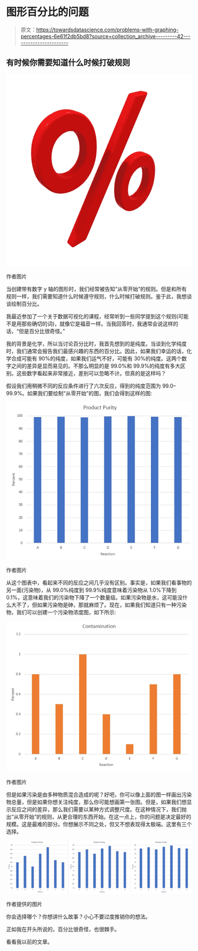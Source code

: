 # 图形百分比的问题

> 原文：<https://towardsdatascience.com/problems-with-graphing-percentages-6e61f2db5bd8?source=collection_archive---------42----------------------->

## 有时候你需要知道什么时候打破规则

![](img/b9c95c07574ada10f4e350a554bb27d3.png)

作者图片

当创建带有数字 y 轴的图形时，我们经常被告知“从零开始”的规则。但是和所有规则一样，我们需要知道什么时候遵守规则，什么时候打破规则。鉴于此，我想谈谈绘制百分比。

我最近参加了一个关于数据可视化的课程，经常听到一些同学提到这个规则(可能不是用那些确切的词)，就像它是福音一样。当我回答时，我通常会说这样的话，“但是百分比很奇怪。”

我的背景是化学，所以当讨论百分比时，我首先想到的是纯度。当谈到化学纯度时，我们通常会报告我们最感兴趣的东西的百分比。因此，如果我们幸运的话，化学合成可能有 90%的纯度，如果我们运气不好，可能有 30%的纯度。这两个数字之间的差异是显而易见的。不那么明显的是 99.0%和 99.9%的纯度有多大区别。这些数字看起来非常接近，差别可以忽略不计。但真的是这样吗？

假设我们用稍微不同的反应条件进行了六次反应，得到的纯度范围为 99.0–99.9%。如果我们要绘制“从零开始”的图，我们会得到这样的图:

![](img/64aa0b92a09a3cfa07a7751ca0765df3.png)

作者图片

从这个图表中，看起来不同的反应之间几乎没有区别。事实是，如果我们看事物的另一面(污染物)，从 99.0%纯度到 99.9%纯度意味着污染物从 1.0%下降到 0.1%，这意味着我们的污染物下降了一个数量级。如果污染物是水，这可能没什么大不了，但如果污染物是砷，那就麻烦了。现在，如果我们知道只有一种污染物，我们可以创建一个污染物浓度图，如下所示:

![](img/b9a91bbe946142e3661c0966e81cf98c.png)

作者图片

但是如果污染是由多种物质混合造成的呢？好吧，你可以像上面的图一样画出污染物总量，但是如果你想关注纯度，那么你可能想画第一张图。但是，如果我们想显示反应之间的差异，那么我们需要以某种方式调整尺度。在这种情况下，我们抛出“从零开始”的规则，从更合理的东西开始。在这一点上，你的问题是决定最好的规模。这是最难的部分。你想展示不同之处，但又不想表现得太极端。这里有三个选择。

![](img/c07d6b366ec09e08ee609cf82382fc30.png)

作者提供的图片

你会选择哪个？你想讲什么故事？小心不要过度推销你的想法。

正如我在开头所说的，百分比很奇怪，也很棘手。

看看我以前的文章。

</use-rattle-to-help-you-learn-r-d495c0cc517f>  </creating-a-custom-r-package-9a2e303d3332> 
